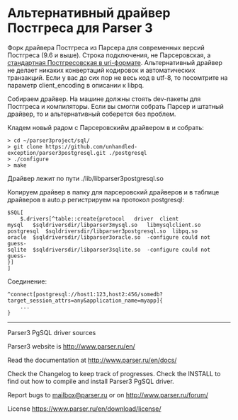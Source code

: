 Альтернативный драйвер Постгреса для Parser 3
=============================================

Форк драйвера Постгреса из Парсера для современных версий Постгреса (9.6 и выше). Строка подключения, не Парсеровская, а [стандартная Постгресовская в uri-формате](https://postgrespro.ru/docs/postgresql/13/libpq-connect#LIBPQ-CONNSTRING). Альтернативный драйвер не делает никаких конвертаций кодировок и автоматических транзакций. Если у вас до сих пор не весь код в utf-8, то посомтрите на параметр client_encoding в описании к libpq.

Собираем драйвер. На машине должны стоять dev-пакеты для Постгреса и компиляторы. Если вы смогли собрать Парсер и штатный драйвер, то и альтернативный соберется без проблем.

Кладем новый радом с Парсеровскийм драйвером в  и собрать:

```
> cd ~/parser3project/sql/
> git clone https://github.com/unhandled-exception/parser3postgresql.git ./postgresql
> ./configure
> make
```

Драйвер лежит по пути ./lib/libparser3postgresql.so

Копируем драйвер в папку для парсеровский драйверов и в таблице драйверов в auto.p регистрируем на протокол postgresql:
```
$SQL[
	$.drivers[^table::create{protocol	driver	client
mysql	$sqldriversdir/libparser3mysql.so	libmysqlclient.so
postgresql	$sqldriversdir/libparser3postgresql.so	libpq.so
oracle	$sqldriversdir/libparser3oracle.so	-configure could not guess-
sqlite	$sqldriversdir/libparser3sqlite.so	-configure could not guess-
}]
]
```

Соединение:
```
^connect[postgresql://host1:123,host2:456/somedb?target_session_attrs=any&application_name=myapp]{
    ...
}
```

------------------------

Parser3 PgSQL driver sources

Parser3 website is http://www.parser.ru/en/

Read the documentation at http://www.parser.ru/en/docs/

Check the Changelog to keep track of progresses.
Check the INSTALL to find out how to compile and install Parser3 PgSQL driver.

Report bugs to mailbox@parser.ru or on http://www.parser.ru/forum/

License https://www.parser.ru/en/download/license/
